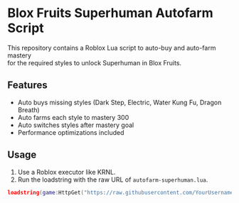 # Blox Fruits Superhuman Autofarm Script

This repository contains a Roblox Lua script to auto-buy and auto-farm mastery  
for the required styles to unlock Superhuman in Blox Fruits.

## Features

- Auto buys missing styles (Dark Step, Electric, Water Kung Fu, Dragon Breath)  
- Auto farms each style to mastery 300  
- Auto switches styles after mastery goal  
- Performance optimizations included  

## Usage

1. Use a Roblox executor like KRNL.  
2. Run the loadstring with the raw URL of `autofarm-superhuman.lua`.  

```lua
loadstring(game:HttpGet("https://raw.githubusercontent.com/YourUsername/YourRepo/main/autofarm-superhuman.lua"))()
